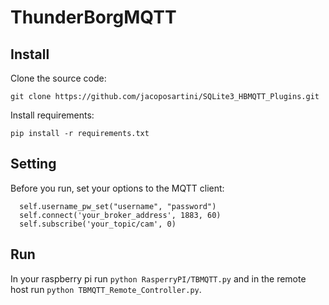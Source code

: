 # ThunderBorgMQTT
## Install
Clone the source code:
```
git clone https://github.com/jacoposartini/SQLite3_HBMQTT_Plugins.git
```
Install requirements:
```
pip install -r requirements.txt
```
## Setting
Before you run, set your options to the MQTT client:
```
  self.username_pw_set("username", "password")
  self.connect('your_broker_address', 1883, 60)
  self.subscribe('your_topic/cam', 0)
```
## Run
In your raspberry pi run ```python RasperryPI/TBMQTT.py``` and in the remote host run ```python TBMQTT_Remote_Controller.py```.
